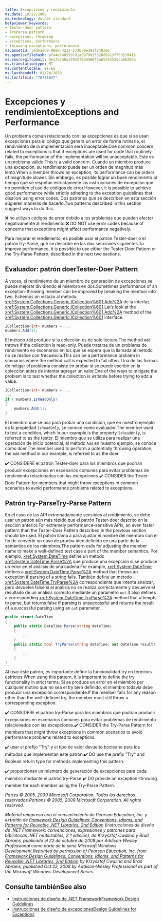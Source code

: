 ```yaml
---
title: Excepciones y rendimiento
ms.date: 10/22/2008
ms.technology: dotnet-standard
helpviewer_keywords:
- tester-doer pattern
- TryParse pattern
- exceptions, throwing
- exceptions, performance
- throwing exceptions, performance
ms.assetid: 3ad6aad9-08e6-4232-b336-0e301f2493e6
ms.openlocfilehash: afa4e748599781a5979823320d8913ff5357d415
ms.sourcegitcommit: de17a7a0a37042f0d4406f5ae5393531caeb25ba
ms.translationtype: MT
ms.contentlocale: es-ES
ms.lasthandoff: 01/24/2020
ms.locfileid: "76741647"
---
```

# <a name="exceptions-and-performance"></a><span data-ttu-id="9c5c0-102">Excepciones y rendimiento</span><span class="sxs-lookup"><span data-stu-id="9c5c0-102">Exceptions and Performance</span></span>
<span data-ttu-id="9c5c0-103">Un problema común relacionado con las excepciones es que si se usan excepciones para el código que genera un error de forma rutinaria, el rendimiento de la implementación será inaceptable.</span><span class="sxs-lookup"><span data-stu-id="9c5c0-103">One common concern related to exceptions is that if exceptions are used for code that routinely fails, the performance of the implementation will be unacceptable.</span></span> <span data-ttu-id="9c5c0-104">Este es un problema válido.</span><span class="sxs-lookup"><span data-stu-id="9c5c0-104">This is a valid concern.</span></span> <span data-ttu-id="9c5c0-105">Cuando un miembro produce una excepción, su rendimiento puede ser un orden de magnitud más lento.</span><span class="sxs-lookup"><span data-stu-id="9c5c0-105">When a member throws an exception, its performance can be orders of magnitude slower.</span></span> <span data-ttu-id="9c5c0-106">Sin embargo, es posible lograr un buen rendimiento al tiempo que se respetan estrictamente las instrucciones de excepción que no permiten el uso de códigos de error.</span><span class="sxs-lookup"><span data-stu-id="9c5c0-106">However, it is possible to achieve good performance while strictly adhering to the exception guidelines that disallow using error codes.</span></span> <span data-ttu-id="9c5c0-107">Dos patrones que se describen en esta sección sugieren maneras de hacerlo.</span><span class="sxs-lookup"><span data-stu-id="9c5c0-107">Two patterns described in this section suggest ways to do this.</span></span>

 <span data-ttu-id="9c5c0-108">❌ no utilizan códigos de error debido a los problemas que pueden afectar negativamente al rendimiento.</span><span class="sxs-lookup"><span data-stu-id="9c5c0-108">❌ DO NOT use error codes because of concerns that exceptions might affect performance negatively.</span></span>

 <span data-ttu-id="9c5c0-109">Para mejorar el rendimiento, es posible usar el patrón Tester-doer o el patrón try-Parse, que se describe en las dos secciones siguientes.</span><span class="sxs-lookup"><span data-stu-id="9c5c0-109">To improve performance, it is possible to use either the Tester-Doer Pattern or the Try-Parse Pattern, described in the next two sections.</span></span>

## <a name="tester-doer-pattern"></a><span data-ttu-id="9c5c0-110">Evaluador: patrón doer</span><span class="sxs-lookup"><span data-stu-id="9c5c0-110">Tester-Doer Pattern</span></span>
 <span data-ttu-id="9c5c0-111">A veces, el rendimiento de un miembro de generación de excepciones se puede mejorar dividiendo el miembro en dos.</span><span class="sxs-lookup"><span data-stu-id="9c5c0-111">Sometimes performance of an exception-throwing member can be improved by breaking the member into two.</span></span> <span data-ttu-id="9c5c0-112">Echemos un vistazo al método <xref:System.Collections.Generic.ICollection%601.Add%2A> de la interfaz <xref:System.Collections.Generic.ICollection%601>.</span><span class="sxs-lookup"><span data-stu-id="9c5c0-112">Let’s look at the <xref:System.Collections.Generic.ICollection%601.Add%2A> method of the <xref:System.Collections.Generic.ICollection%601> interface.</span></span>

```csharp
ICollection<int> numbers = ...
numbers.Add(1);
```

 <span data-ttu-id="9c5c0-113">El método `Add` produce si la colección es de solo lectura.</span><span class="sxs-lookup"><span data-stu-id="9c5c0-113">The method `Add` throws if the collection is read-only.</span></span> <span data-ttu-id="9c5c0-114">Puede tratarse de un problema de rendimiento en escenarios en los que se espera que la llamada al método no se realice con frecuencia.</span><span class="sxs-lookup"><span data-stu-id="9c5c0-114">This can be a performance problem in scenarios where the method call is expected to fail often.</span></span> <span data-ttu-id="9c5c0-115">Una de las formas de mitigar el problema consiste en probar si se puede escribir en la colección antes de intentar agregar un valor.</span><span class="sxs-lookup"><span data-stu-id="9c5c0-115">One of the ways to mitigate the problem is to test whether the collection is writable before trying to add a value.</span></span>

```csharp
ICollection<int> numbers = ...
...
if (!numbers.IsReadOnly)
{
    numbers.Add(1);
}
```

 <span data-ttu-id="9c5c0-116">El miembro que se usa para probar una condición, que en nuestro ejemplo es la propiedad `IsReadOnly`, se conoce como evaluador.</span><span class="sxs-lookup"><span data-stu-id="9c5c0-116">The member used to test a condition, which in our example is the property `IsReadOnly`, is referred to as the tester.</span></span> <span data-ttu-id="9c5c0-117">El miembro que se utiliza para realizar una operación de inicio potencial, el método `Add` en nuestro ejemplo, se conoce como doer.</span><span class="sxs-lookup"><span data-stu-id="9c5c0-117">The member used to perform a potentially throwing operation, the `Add` method in our example, is referred to as the doer.</span></span>

 <span data-ttu-id="9c5c0-118">✔️ CONSIDERE el patrón Tester-doer para los miembros que podrían producir excepciones en escenarios comunes para evitar problemas de rendimiento relacionados con las excepciones.</span><span class="sxs-lookup"><span data-stu-id="9c5c0-118">✔️ CONSIDER the Tester-Doer Pattern for members that might throw exceptions in common scenarios to avoid performance problems related to exceptions.</span></span>

## <a name="try-parse-pattern"></a><span data-ttu-id="9c5c0-119">Patrón try-Parse</span><span class="sxs-lookup"><span data-stu-id="9c5c0-119">Try-Parse Pattern</span></span>
 <span data-ttu-id="9c5c0-120">En el caso de las API extremadamente sensibles al rendimiento, se debe usar un patrón aún más rápido que el patrón Tester-doer descrito en la sección anterior.</span><span class="sxs-lookup"><span data-stu-id="9c5c0-120">For extremely performance-sensitive APIs, an even faster pattern than the Tester-Doer Pattern described in the previous section should be used.</span></span> <span data-ttu-id="9c5c0-121">El patrón llama a para ajustar el nombre del miembro con el fin de convertir un caso de prueba bien definido en una parte de la semántica de los miembros.</span><span class="sxs-lookup"><span data-stu-id="9c5c0-121">The pattern calls for adjusting the member name to make a well-defined test case a part of the member semantics.</span></span> <span data-ttu-id="9c5c0-122">Por ejemplo, <xref:System.DateTime> define un método <xref:System.DateTime.Parse%2A> que produce una excepción si se produce un error en el análisis de una cadena.</span><span class="sxs-lookup"><span data-stu-id="9c5c0-122">For example, <xref:System.DateTime> defines a <xref:System.DateTime.Parse%2A> method that throws an exception if parsing of a string fails.</span></span> <span data-ttu-id="9c5c0-123">También define un método <xref:System.DateTime.TryParse%2A> correspondiente que intenta analizar, pero devuelve false si el análisis no se realiza correctamente y devuelve el resultado de un análisis correcto mediante un parámetro `out`.</span><span class="sxs-lookup"><span data-stu-id="9c5c0-123">It also defines a corresponding <xref:System.DateTime.TryParse%2A> method that attempts to parse, but returns false if parsing is unsuccessful and returns the result of a successful parsing using an `out` parameter.</span></span>

```csharp
public struct DateTime
{
    public static DateTime Parse(string dateTime)
    {
        ...
    }
    public static bool TryParse(string dateTime, out DateTime result)
    {
        ...
    }
}
```

 <span data-ttu-id="9c5c0-124">Al usar este patrón, es importante definir la funcionalidad try en términos estrictos.</span><span class="sxs-lookup"><span data-stu-id="9c5c0-124">When using this pattern, it is important to define the try functionality in strict terms.</span></span> <span data-ttu-id="9c5c0-125">Si se produce un error en el miembro por cualquier motivo que no sea el try bien definido, el miembro todavía debe producir una excepción correspondiente.</span><span class="sxs-lookup"><span data-stu-id="9c5c0-125">If the member fails for any reason other than the well-defined try, the member must still throw a corresponding exception.</span></span>

 <span data-ttu-id="9c5c0-126">✔️ CONSIDERE el patrón try-Parse para los miembros que podrían producir excepciones en escenarios comunes para evitar problemas de rendimiento relacionados con las excepciones.</span><span class="sxs-lookup"><span data-stu-id="9c5c0-126">✔️ CONSIDER the Try-Parse Pattern for members that might throw exceptions in common scenarios to avoid performance problems related to exceptions.</span></span>

 <span data-ttu-id="9c5c0-127">✔️ usar el prefijo "Try" y el tipo de valor devuelto booleano para los métodos que implementan este patrón.</span><span class="sxs-lookup"><span data-stu-id="9c5c0-127">✔️ DO use the prefix "Try" and Boolean return type for methods implementing this pattern.</span></span>

 <span data-ttu-id="9c5c0-128">✔️ proporcionan un miembro de generación de excepciones para cada miembro mediante el patrón try-Parse.</span><span class="sxs-lookup"><span data-stu-id="9c5c0-128">✔️ DO provide an exception-throwing member for each member using the Try-Parse Pattern.</span></span>

 <span data-ttu-id="9c5c0-129">*Partes © 2005, 2009 Microsoft Corporation. Todos los derechos reservados.*</span><span class="sxs-lookup"><span data-stu-id="9c5c0-129">*Portions © 2005, 2009 Microsoft Corporation. All rights reserved.*</span></span>

 <span data-ttu-id="9c5c0-130">*Material reimpreso con el consentimiento de Pearson Education, Inc. y extraído de [Framework Design Guidelines: Conventions, Idioms, and Patterns for Reusable .NET Libraries, 2nd Edition](https://www.informit.com/store/framework-design-guidelines-conventions-idioms-and-9780321545619) (Instrucciones de diseño de .NET Framework: convenciones, expresiones y patrones para bibliotecas .NET reutilizables, 2.ª edición), de Krzysztof Cwalina y Brad Abrams, publicado el 22 de octubre de 2008 por Addison-Wesley Professional como parte de la serie Microsoft Windows Development.*</span><span class="sxs-lookup"><span data-stu-id="9c5c0-130">*Reprinted by permission of Pearson Education, Inc. from [Framework Design Guidelines: Conventions, Idioms, and Patterns for Reusable .NET Libraries, 2nd Edition](https://www.informit.com/store/framework-design-guidelines-conventions-idioms-and-9780321545619) by Krzysztof Cwalina and Brad Abrams, published Oct 22, 2008 by Addison-Wesley Professional as part of the Microsoft Windows Development Series.*</span></span>

## <a name="see-also"></a><span data-ttu-id="9c5c0-131">Consulte también</span><span class="sxs-lookup"><span data-stu-id="9c5c0-131">See also</span></span>

- [<span data-ttu-id="9c5c0-132">Instrucciones de diseño de .NET Framework</span><span class="sxs-lookup"><span data-stu-id="9c5c0-132">Framework Design Guidelines</span></span>](../../../docs/standard/design-guidelines/index.md)
- [<span data-ttu-id="9c5c0-133">Instrucciones de diseño de excepciones</span><span class="sxs-lookup"><span data-stu-id="9c5c0-133">Design Guidelines for Exceptions</span></span>](../../../docs/standard/design-guidelines/exceptions.md)

